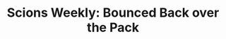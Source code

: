 ---
layout: post
title: "Scions Weekly: Bounced Back over the Pack"
description: "Thursday nights at Bobby Dodd are weird, man."
permalink: https://www.fromtherumbleseat.com/2019/11/25/20979967/scions-weekly-bounced-back-and-got-right-georgia-tech-football-geoff-collins-nc-state-wolfpack-cfp
---